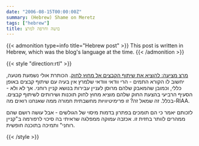 ```yaml
---
date: "2006-08-15T00:00:00Z"
summary: (Hebrew) Shame on Meretz
tags: ["hebrew"]
title: בושה וחרפה למרצ
---
```


<!-- markdownlint-disable MD013 -->

{{< admonition type=info title="Hebrew post" >}}
This post is written in Hebrew, which was the blog's language at the time.
{{< /admonition >}}

{{< style "direction:rtl" >}}

[מרצ מציעה: להוציא את שיתוף הקבצים אל מחוץ לחוק][article]. הכותרת אולי נשמעת מטעה, יחשוב לו הקורא התמים - הרי וודאי וּוודאי שלמרץ אין בעיה עם שיתוף קבצים באופן כללי, וכמובן שהמאבק שלהם מרוסן לעניין עבירות בנושא קניין רוחני. אך לא ולא - הסעיף הרביעי בהצעת החוק שלהם מוציא מחוץ לחוק תוכנות ושירותים לשיתוף קבצים. בכלל. זה שמאל זה? זו פרימיטיוויוּת מחשבתית חמורה ממה שאנחנו רואים מה-RIAA.

לזכותם יאמר כי הם תומכים בפתרון בדמות מיסוי של הגולשים - אבל עושה רושם שהם ממהרים לוותר בחזית זו. אכזבה עמוקה ממפלגה שראיתי בה סיכוי לרפורמה ב"קניין רוחני" ותמיכה בתוכנה חופשית.

[article]: http://www.ynet.co.il/articles/0,7340,L-3291668,00.html

{{< /style >}}
